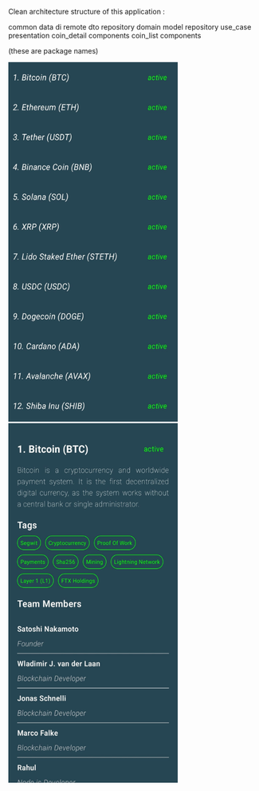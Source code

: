 Clean architecture structure of this application :

common
data
  di
  remote
    dto
  repository
domain
  model
  repository
  use_case
presentation
  coin_detail
    components
  coin_list
    components

(these are package names)

<img src="https://github.com/Slankss/CleanArchitectureCryptoCoins/blob/master/assets/ss1.jpg" width="340" height="720" alt="image description">
<img src="https://github.com/Slankss/CleanArchitectureCryptoCoins/blob/master/assets/ss2.jpg" width="340" height="720" alt="image description">


